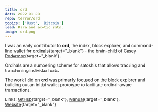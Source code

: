```yaml
---
title: ord
date: 2022-01-28
repo: terror/ord
topics: ['Rust', 'Bitcoin']
lead: Rare and exotic sats.
image: ord.png
---
```


I was an early contributor to **ord**, the index, block explorer, and
command-line wallet for
[ordinals](https://github.com/ordinals/ord/blob/master/bip.mediawiki){target="\_blank"} -
the brain-child of [Casey Rodarmor](https://rodarmor.com/){target="\_blank"}.

Ordinals are a numbering scheme for satoshis that allows tracking and
transferring individual sats.

The work I did on **ord** was primarily focused on the block explorer and
building out an initial wallet prototype to facilitate ordinal-aware
transactions.

Links: [GitHub](https://github.com/ordinals/ord){target="\_blank"},
[Manual](https://docs.ordinals.com/){target="\_blank"},
[Website](https://ordinals.com/){target="\_blank"}

